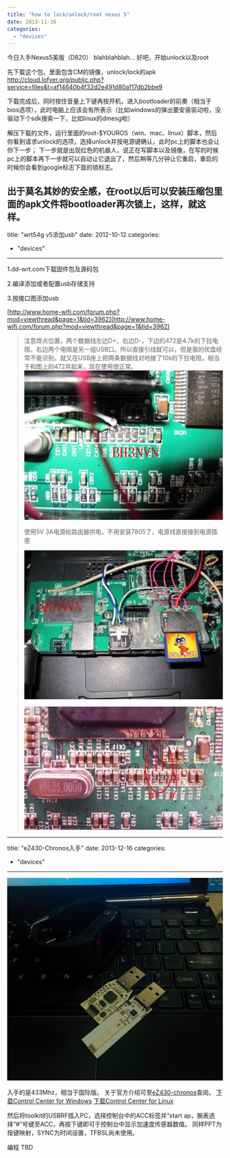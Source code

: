 ```yaml
---
title: "how to lock/unlock/root nexus 5"
date: 2013-11-16
categories: 
  - "devices"
---
```


今日入手Nexus5美版（D820） blahblahblah... 好吧，开始unlock以及root

先下载这个包，里面包含CM的镜像，unlock/lock的apk http://cloud.lofyer.org/public.php?service=files&t=af14640b4f32d2e491d80a117db2bbe9

下载完成后，同时按住音量上下键再按开机，进入bootloader的前奏（相当于bios选项），此时电脑上应该会有所表示（比如windows的弹出要安装驱动啦，没驱动下个sdk搜索一下，比如linux的dmesg啦）

解压下载的文件，运行里面的root-$YOUROS（win、mac、linux）脚本，然后你看到请求unlock的选项，选择unlock并按电源键确认，此时pc上的脚本也会让你下一步； 下一步就是出现红色的机器人，说正在写脚本以及镜像，在写的时候pc上的脚本再下一步就可以自动让它退出了，然后稍等几分钟让它重启，重启的时候你会看到google标志下面的锁标志。

出于莫名其妙的安全感，在root以后可以安装压缩包里面的apk文件将bootloader再次锁上，这样，就这样。
---
title: "wrt54g v5添加usb"
date: 2012-10-12
categories: 
  - "devices"
---

1.dd-wrt.com下载固件包及源码包

2.编译添加或者配置usb存储支持

3.按接口图添加usb

[http://www.home-wifi.com/forum.php?mod=viewthread&page=1&tid=3962](http://www.home-wifi.com/forum.php?mod=viewthread&page=1&tid=3962)

> 注意焊点位置，两个数据线左边D+，右边D-，下边的472是4.7k的下拉电阻，右边两个电阻是另一组USB口。所以直接引线就可以，但是我的优盘经常不能识别，就又在USB座上把两条数据线对地接了10k的下拉电阻，相当于和图上的472并起来，现在使用很正常。 [![bh](/blog/images/bh.jpg)](http://blog.lofyer.org/wrt54gs-64ram-8flash/bh/)
> 
> 使用5V 3A电源给路由器供电，不用安装7805了，电源线直接接到电源插座
> 
> [![lbh](/blog/images/lbh.jpg)](http://blog.lofyer.org/wrt54gs-64ram-8flash/lbh/)
> 
> [![dd](/blog/images/dd.jpg)](http://blog.lofyer.org/wrt54gs-64ram-8flash/dd/)
---
title: "eZ430-Chronos入手"
date: 2013-12-16
categories: 
  - "devices"
---

[![IMG_20131216_160008](/blog/images/IMG_20131216_160008-1024x958.jpg)](http://blog.lofyer.org/2013/12/ez430-chronos%e5%85%a5%e6%89%8b/img_20131216_160008/)

入手的是433Mhz，相当于国际版。 关于官方介绍可至[eZ430-chronos](http://processors.wiki.ti.com/index.php/EZ430-Chronos "eZ430-chronos")查阅。 [下载Control Center for Windows](http://www.ti.com/lit/zip/slac341 "SLAC341") [下载Control Center for Linux](http://www.ti.com/lit/zip/slac388 "SLAC388")

然后将toolkit的USBRF插入PC，选择控制台中的ACC标签并“start ap，腕表选择“#”号键至ACC，再按下键即可于控制台中显示加速度传感器数值。 同样PPT为按键映射，SYNC为时间设置，TFBSL尚未使用。

编程 TBD
